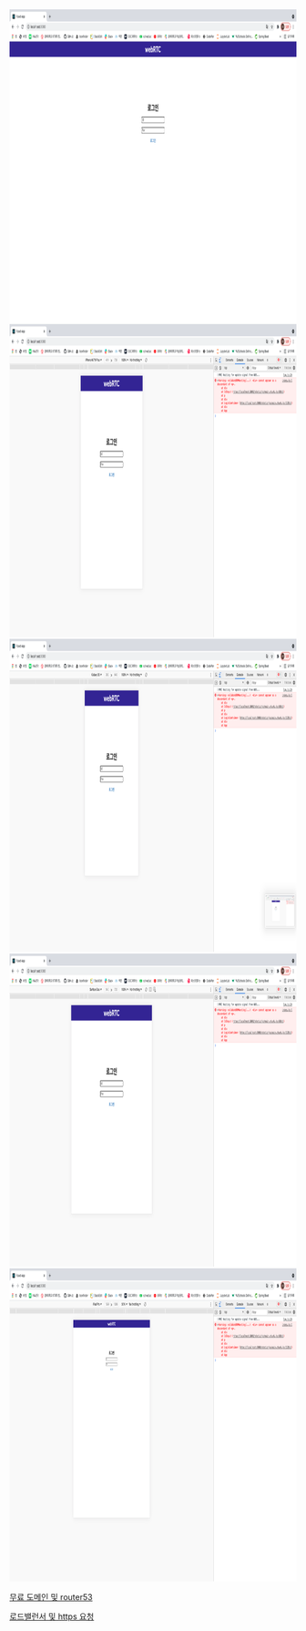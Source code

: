 <img src="./img/1.png" width="1000" height="550" >

<img src="./img/2.png" width="1000" height="550" >

<img src="./img/3.png" width="1000" height="550" >

<img src="./img/4.png" width="1000" height="550" >

<img src="./img/5.png" width="1000" height="550" >





[무료 도메인 및 router53](https://st-soul.tistory.com/6)



[로드밸런서 및 https 요청](https://helloinyong.tistory.com/149)